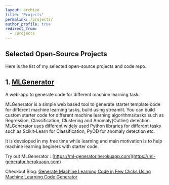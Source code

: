 ```yaml
---
layout: archive
title: "Projects"
permalink: /projects/
author_profile: true
redirect_from: 
  - /projects
---
```


Selected Open-Source Projects
-----------------------------
Here is the list of my selected open-source projects and code repo.

## 1. [MLGenerator](https://github.com/durgeshsamariya/MLgenerator)

A web-app to generate code for different machine learning task. 

MLGenerator is a simple web based tool to generate starter template code for different machine learning tasks, build using streamlit. You can build custom starter code for different machine learning algorithms/tasks such as Regression, Classification, Clustering and Anomaly(Outlier) detection. MLGenerator uses different widely used Python libraries for different tasks such as Scikit-Learn for Classification, PyOD for anomaly detection etc.

It is developed in my free time while learning and main motivation is to help machine learning beginers with starter code.

Try out MLGenerator : [https://ml-generator.herokuapp.com](https://ml-generator.herokuapp.com)

Checkout Blog: [Generate Machine Learning Code in Few Clicks Using Machine Learning Code Generator](https://medium.com/towards-artificial-intelligence/generate-machine-learning-code-in-few-clicks-using-machine-learning-code-generator-62e4a4f30b23)

